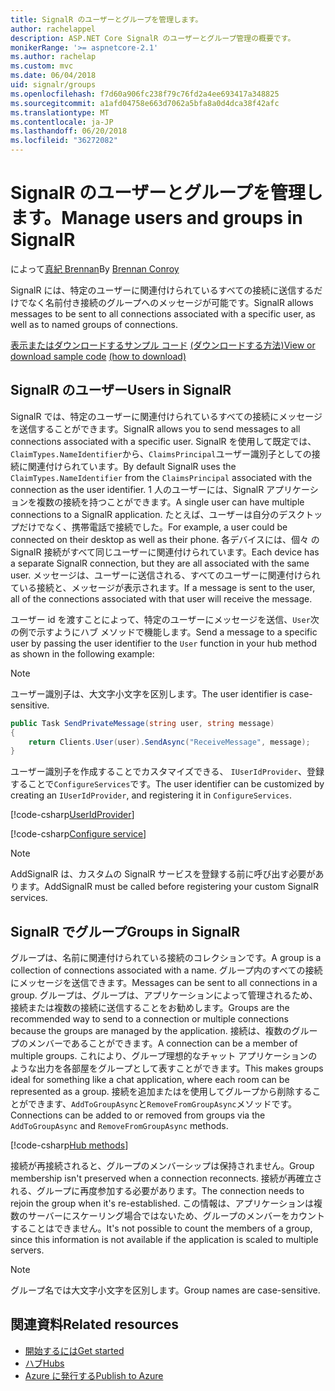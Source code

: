 ```yaml
---
title: SignalR のユーザーとグループを管理します。
author: rachelappel
description: ASP.NET Core SignalR のユーザーとグループ管理の概要です。
monikerRange: '>= aspnetcore-2.1'
ms.author: rachelap
ms.custom: mvc
ms.date: 06/04/2018
uid: signalr/groups
ms.openlocfilehash: f7d60a906fc238f79c76fd2a4ee693417a348825
ms.sourcegitcommit: a1afd04758e663d7062a5bfa8a0d4dca38f42afc
ms.translationtype: MT
ms.contentlocale: ja-JP
ms.lasthandoff: 06/20/2018
ms.locfileid: "36272082"
---
```

# <a name="manage-users-and-groups-in-signalr"></a><span data-ttu-id="8f2f5-103">SignalR のユーザーとグループを管理します。</span><span class="sxs-lookup"><span data-stu-id="8f2f5-103">Manage users and groups in SignalR</span></span>

<span data-ttu-id="8f2f5-104">によって[真紀 Brennan](https://github.com/BrennanConroy)</span><span class="sxs-lookup"><span data-stu-id="8f2f5-104">By [Brennan Conroy](https://github.com/BrennanConroy)</span></span>

<span data-ttu-id="8f2f5-105">SignalR には、特定のユーザーに関連付けられているすべての接続に送信するだけでなく名前付き接続のグループへのメッセージが可能です。</span><span class="sxs-lookup"><span data-stu-id="8f2f5-105">SignalR allows messages to be sent to all connections associated with a specific user, as well as to named groups of connections.</span></span>

<span data-ttu-id="8f2f5-106">[表示またはダウンロードするサンプル コード](https://github.com/aspnet/Docs/tree/master/aspnetcore/signalr/groups/sample/) [(ダウンロードする方法)](xref:tutorials/index#how-to-download-a-sample)</span><span class="sxs-lookup"><span data-stu-id="8f2f5-106">[View or download sample code](https://github.com/aspnet/Docs/tree/master/aspnetcore/signalr/groups/sample/) [(how to download)](xref:tutorials/index#how-to-download-a-sample)</span></span>

## <a name="users-in-signalr"></a><span data-ttu-id="8f2f5-107">SignalR のユーザー</span><span class="sxs-lookup"><span data-stu-id="8f2f5-107">Users in SignalR</span></span>

<span data-ttu-id="8f2f5-108">SignalR では、特定のユーザーに関連付けられているすべての接続にメッセージを送信することができます。</span><span class="sxs-lookup"><span data-stu-id="8f2f5-108">SignalR allows you to send messages to all connections associated with a specific user.</span></span> <span data-ttu-id="8f2f5-109">SignalR を使用して既定では、`ClaimTypes.NameIdentifier`から、`ClaimsPrincipal`ユーザー識別子としての接続に関連付けられています。</span><span class="sxs-lookup"><span data-stu-id="8f2f5-109">By default SignalR uses the `ClaimTypes.NameIdentifier` from the `ClaimsPrincipal` associated with the connection as the user identifier.</span></span> <span data-ttu-id="8f2f5-110">1 人のユーザーには、SignalR アプリケーションを複数の接続を持つことができます。</span><span class="sxs-lookup"><span data-stu-id="8f2f5-110">A single user can have multiple connections to a SignalR application.</span></span> <span data-ttu-id="8f2f5-111">たとえば、ユーザーは自分のデスクトップだけでなく、携帯電話で接続でした。</span><span class="sxs-lookup"><span data-stu-id="8f2f5-111">For example, a user could be connected on their desktop as well as their phone.</span></span> <span data-ttu-id="8f2f5-112">各デバイスには、個々 の SignalR 接続がすべて同じユーザーに関連付けられています。</span><span class="sxs-lookup"><span data-stu-id="8f2f5-112">Each device has a separate SignalR connection, but they are all associated with the same user.</span></span> <span data-ttu-id="8f2f5-113">メッセージは、ユーザーに送信される、すべてのユーザーに関連付けられている接続と、メッセージが表示されます。</span><span class="sxs-lookup"><span data-stu-id="8f2f5-113">If a message is sent to the user, all of the connections associated with that user will receive the message.</span></span>

<span data-ttu-id="8f2f5-114">ユーザー id を渡すことによって、特定のユーザーにメッセージを送信、`User`次の例で示すようにハブ メソッドで機能します。</span><span class="sxs-lookup"><span data-stu-id="8f2f5-114">Send a message to a specific user by passing the user identifier to the `User` function in your hub method as shown in the following example:</span></span>

> [!NOTE]
> <span data-ttu-id="8f2f5-115">ユーザー識別子は、大文字小文字を区別します。</span><span class="sxs-lookup"><span data-stu-id="8f2f5-115">The user identifier is case-sensitive.</span></span>

```csharp
public Task SendPrivateMessage(string user, string message)
{
    return Clients.User(user).SendAsync("ReceiveMessage", message);
}
```

<span data-ttu-id="8f2f5-116">ユーザー識別子を作成することでカスタマイズできる、 `IUserIdProvider`、登録することで`ConfigureServices`です。</span><span class="sxs-lookup"><span data-stu-id="8f2f5-116">The user identifier can be customized by creating an `IUserIdProvider`, and registering it in `ConfigureServices`.</span></span>

[!code-csharp[UserIdProvider](groups/sample/customuseridprovider.cs?range=4-10)]

[!code-csharp[Configure service](groups/sample/startup.cs?range=21-22,39-42)]

> [!NOTE]
> <span data-ttu-id="8f2f5-117">AddSignalR は、カスタムの SignalR サービスを登録する前に呼び出す必要があります。</span><span class="sxs-lookup"><span data-stu-id="8f2f5-117">AddSignalR must be called before registering your custom SignalR services.</span></span>

## <a name="groups-in-signalr"></a><span data-ttu-id="8f2f5-118">SignalR でグループ</span><span class="sxs-lookup"><span data-stu-id="8f2f5-118">Groups in SignalR</span></span>

<span data-ttu-id="8f2f5-119">グループは、名前に関連付けられている接続のコレクションです。</span><span class="sxs-lookup"><span data-stu-id="8f2f5-119">A group is a collection of connections associated with a name.</span></span> <span data-ttu-id="8f2f5-120">グループ内のすべての接続にメッセージを送信できます。</span><span class="sxs-lookup"><span data-stu-id="8f2f5-120">Messages can be sent to all connections in a group.</span></span> <span data-ttu-id="8f2f5-121">グループは、グループは、アプリケーションによって管理されるため、接続または複数の接続に送信することをお勧めします。</span><span class="sxs-lookup"><span data-stu-id="8f2f5-121">Groups are the recommended way to send to a connection or multiple connections because the groups are managed by the application.</span></span> <span data-ttu-id="8f2f5-122">接続は、複数のグループのメンバーであることができます。</span><span class="sxs-lookup"><span data-stu-id="8f2f5-122">A connection can be a member of multiple groups.</span></span> <span data-ttu-id="8f2f5-123">これにより、グループ理想的なチャット アプリケーションのような出力を各部屋をグループとして表すことができます。</span><span class="sxs-lookup"><span data-stu-id="8f2f5-123">This makes groups ideal for something like a chat application, where each room can be represented as a group.</span></span> <span data-ttu-id="8f2f5-124">接続を追加またはを使用してグループから削除することができます、`AddToGroupAsync`と`RemoveFromGroupAsync`メソッドです。</span><span class="sxs-lookup"><span data-stu-id="8f2f5-124">Connections can be added to or removed from groups via the `AddToGroupAsync` and `RemoveFromGroupAsync` methods.</span></span>

[!code-csharp[Hub methods](groups/sample/hubs/chathub.cs?range=15-27)]

<span data-ttu-id="8f2f5-125">接続が再接続されると、グループのメンバーシップは保持されません。</span><span class="sxs-lookup"><span data-stu-id="8f2f5-125">Group membership isn't preserved when a connection reconnects.</span></span> <span data-ttu-id="8f2f5-126">接続が再確立される、グループに再度参加する必要があります。</span><span class="sxs-lookup"><span data-stu-id="8f2f5-126">The connection needs to rejoin the group when it's re-established.</span></span> <span data-ttu-id="8f2f5-127">この情報は、アプリケーションは複数のサーバーにスケーリング場合ではないため、グループのメンバーをカウントすることはできません。</span><span class="sxs-lookup"><span data-stu-id="8f2f5-127">It's not possible to count the members of a group, since this information is not available if the application is scaled to multiple servers.</span></span>

> [!NOTE]
> <span data-ttu-id="8f2f5-128">グループ名では大文字小文字を区別します。</span><span class="sxs-lookup"><span data-stu-id="8f2f5-128">Group names are case-sensitive.</span></span>

## <a name="related-resources"></a><span data-ttu-id="8f2f5-129">関連資料</span><span class="sxs-lookup"><span data-stu-id="8f2f5-129">Related resources</span></span>

* [<span data-ttu-id="8f2f5-130">開始するには</span><span class="sxs-lookup"><span data-stu-id="8f2f5-130">Get started</span></span>](xref:tutorials/signalr)
* [<span data-ttu-id="8f2f5-131">ハブ</span><span class="sxs-lookup"><span data-stu-id="8f2f5-131">Hubs</span></span>](xref:signalr/hubs)
* [<span data-ttu-id="8f2f5-132">Azure に発行する</span><span class="sxs-lookup"><span data-stu-id="8f2f5-132">Publish to Azure</span></span>](xref:signalr/publish-to-azure-web-app)
